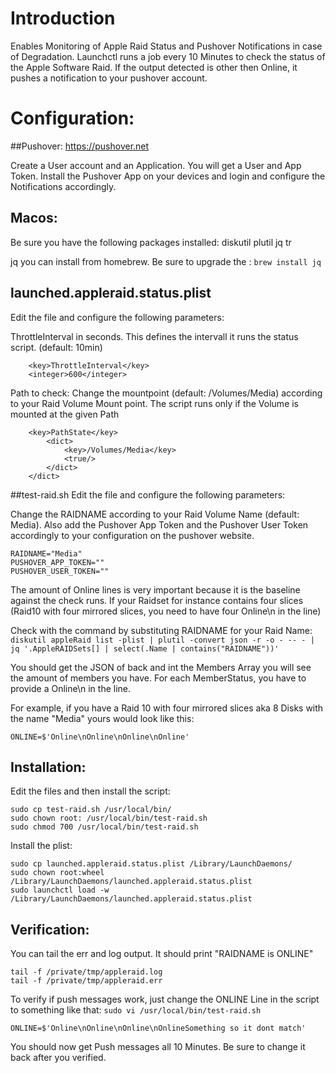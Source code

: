 # Introduction
Enables Monitoring of Apple Raid Status and Pushover Notifications in case of Degradation.
Launchctl runs a job every 10 Minutes to check the status of the Apple Software Raid.
If the output detected is other then Online, it pushes a notification to your pushover account.

# Configuration:
##Pushover:
https://pushover.net

Create a User account and an Application. You will get a User and App Token.
Install the Pushover App on your devices and login and configure the Notifications accordingly.

## Macos:
Be sure you have the following packages installed:
diskutil
plutil
jq
tr

jq you can install from homebrew. Be sure to upgrade the :
`brew install jq`

## launched.appleraid.status.plist
Edit the file and configure the following parameters:

ThrottleInterval in seconds. This defines the intervall it runs the status script. (default: 10min)
```
    <key>ThrottleInterval</key>
    <integer>600</integer>
```

Path to check: Change the mountpoint (default: /Volumes/Media) according to your Raid Volume Mount point.
The script runs only if the Volume is mounted at the given Path
```
    <key>PathState</key>
        <dict>
            <key>/Volumes/Media</key>
            <true/>
        </dict>
    </dict>
```

##test-raid.sh
Edit the file and configure the following parameters:

Change the RAIDNAME according to your Raid Volume Name (default: Media). Also add the Pushover App Token and the Pushover User Token accordingly to your configuration on the pushover website.

```
RAIDNAME="Media"
PUSHOVER_APP_TOKEN=""
PUSHOVER_USER_TOKEN=""
```

The amount of Online lines is very important because it is the baseline against the check runs.
If your Raidset for instance contains four slices (Raid10 with four mirrored slices, you need to have four Online\n in the line)

Check with the command by substituting RAIDNAME for your Raid Name:
`diskutil appleRaid list -plist | plutil -convert json -r -o - -- - | jq '.AppleRAIDSets[] | select(.Name | contains("RAIDNAME"))'`

You should get the JSON of back and int the Members Array you will see the amount of members you have. For each MemberStatus, you have to provide a Online\n in the line.

For example, if you have a Raid 10 with four mirrored slices aka 8 Disks with the name "Media" yours would look like this:
```
ONLINE=$'Online\nOnline\nOnline\nOnline'
```

## Installation:

Edit the files and then install the script:
```
sudo cp test-raid.sh /usr/local/bin/
sudo chown root: /usr/local/bin/test-raid.sh
sudo chmod 700 /usr/local/bin/test-raid.sh
```
Install the plist:
```
sudo cp launched.appleraid.status.plist /Library/LaunchDaemons/
sudo chown root:wheel /Library/LaunchDaemons/launched.appleraid.status.plist
sudo launchctl load -w /Library/LaunchDaemons/launched.appleraid.status.plist
```

## Verification:
You can tail the err and log output. It should print "RAIDNAME is ONLINE"
```
tail -f /private/tmp/appleraid.log
tail -f /private/tmp/appleraid.err
```
To verify if push messages work, just change the ONLINE Line in the script to something like that:
`sudo vi /usr/local/bin/test-raid.sh`

```
ONLINE=$'Online\nOnline\nOnline\nOnlineSomething so it dont match'
```

You should now get Push messages all 10 Minutes. Be sure to change it back after you verified.




